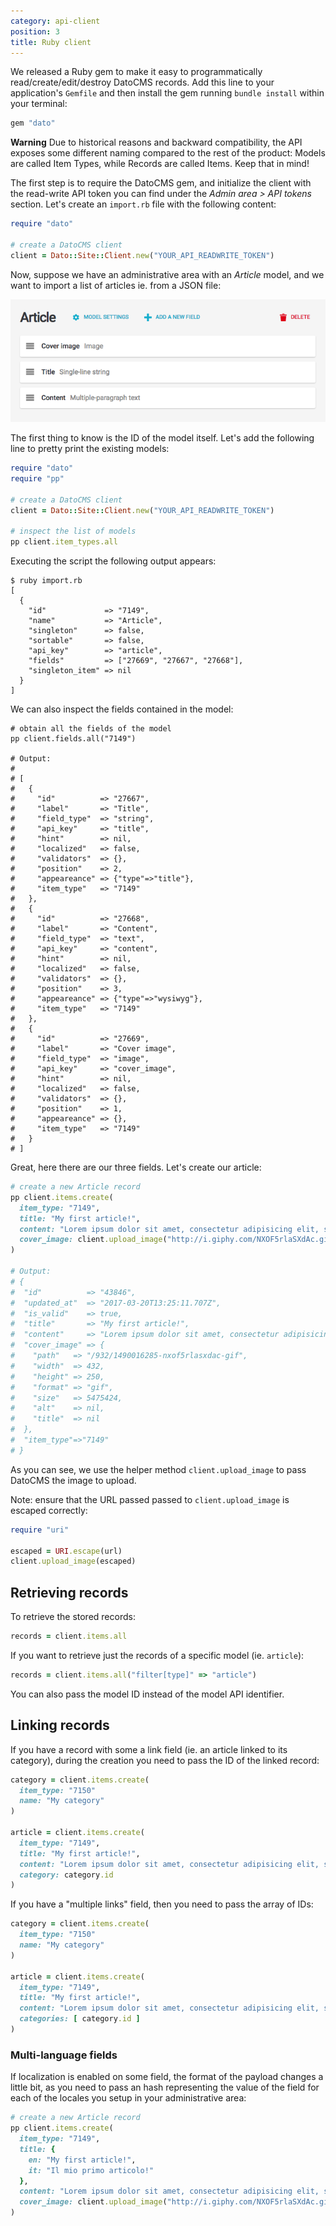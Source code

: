 ```yaml
---
category: api-client
position: 3
title: Ruby client
---
```


We released a Ruby gem to make it easy to programmatically read/create/edit/destroy DatoCMS records. Add this line to your application's `Gemfile` and then install the gem running `bundle install` within your terminal:

```ruby
gem "dato"
```

**Warning** Due to historical reasons and backward compatibility, the API exposes some different naming compared to the rest of the product: Models are called Item Types, while Records are called Items. Keep that in mind!

The first step is to require the DatoCMS gem, and initialize the client with the read-write API token you can find under the *Admin area > API tokens* section. Let's create an `import.rb` file with the following content:

```ruby
require "dato"

# create a DatoCMS client
client = Dato::Site::Client.new("YOUR_API_READWRITE_TOKEN")
```

Now, suppose we have an administrative area with an *Article* model, and we want to import a list of articles ie. from a JSON file:

![foo](../images/import/article.png)

The first thing to know is the ID of the model itself. Let's add the following line to pretty print the existing models:

```ruby
require "dato"
require "pp"

# create a DatoCMS client
client = Dato::Site::Client.new("YOUR_API_READWRITE_TOKEN")

# inspect the list of models
pp client.item_types.all
```

Executing the script the following output appears:

```
$ ruby import.rb
[
  {
    "id"             => "7149",
    "name"           => "Article",
    "singleton"      => false,
    "sortable"       => false,
    "api_key"        => "article",
    "fields"         => ["27669", "27667", "27668"],
    "singleton_item" => nil
  }
]
```

We can also inspect the fields contained in the model:

```
# obtain all the fields of the model
pp client.fields.all("7149")

# Output:
#
# [
#   {
#     "id"          => "27667",
#     "label"       => "Title",
#     "field_type"  => "string",
#     "api_key"     => "title",
#     "hint"        => nil,
#     "localized"   => false,
#     "validators"  => {},
#     "position"    => 2,
#     "appeareance" => {"type"=>"title"},
#     "item_type"   => "7149"
#   },
#   {
#     "id"          => "27668",
#     "label"       => "Content",
#     "field_type"  => "text",
#     "api_key"     => "content",
#     "hint"        => nil,
#     "localized"   => false,
#     "validators"  => {},
#     "position"    => 3,
#     "appeareance" => {"type"=>"wysiwyg"},
#     "item_type"   => "7149"
#   },
#   {
#     "id"          => "27669",
#     "label"       => "Cover image",
#     "field_type"  => "image",
#     "api_key"     => "cover_image",
#     "hint"        => nil,
#     "localized"   => false,
#     "validators"  => {},
#     "position"    => 1,
#     "appeareance" => {},
#     "item_type"   => "7149"
#   }
# ]
```

Great, here there are our three fields. Let's create our article:

```ruby
# create a new Article record
pp client.items.create(
  item_type: "7149",
  title: "My first article!",
  content: "Lorem ipsum dolor sit amet, consectetur adipisicing elit, sed eiusmod.",
  cover_image: client.upload_image("http://i.giphy.com/NXOF5rlaSXdAc.gif")
)

# Output:
# {
#  "id"          => "43846",
#  "updated_at"  => "2017-03-20T13:25:11.707Z",
#  "is_valid"    => true,
#  "title"       => "My first article!",
#  "content"     => "Lorem ipsum dolor sit amet, consectetur adipisicing elit, sed eiusmod.",
#  "cover_image" => {
#    "path"   => "/932/1490016285-nxof5rlasxdac-gif",
#    "width"  => 432,
#    "height" => 250,
#    "format" => "gif",
#    "size"   => 5475424,
#    "alt"    => nil,
#    "title"  => nil
#  },
#  "item_type"=>"7149"
# }
```

As you can see, we use the helper method `client.upload_image` to pass DatoCMS the image to upload.

Note: ensure that the URL passed passed to `client.upload_image` is escaped correctly:

```ruby
require "uri"

escaped = URI.escape(url)
client.upload_image(escaped)
```

## Retrieving records

To retrieve the stored records:

```ruby
records = client.items.all
```

If you want to retrieve just the records of a specific model (ie. `article`):

```ruby
records = client.items.all("filter[type]" => "article")
```

You can also pass the model ID instead of the model API identifier.

## Linking records

If you have a record with some a link field (ie. an article linked to its category), during the creation you need to pass the ID of the linked record:

```ruby
category = client.items.create(
  item_type: "7150"
  name: "My category"
)

article = client.items.create(
  item_type: "7149",
  title: "My first article!",
  content: "Lorem ipsum dolor sit amet, consectetur adipisicing elit, sed eiusmod.",
  category: category.id
)
```

If you have a "multiple links" field, then you need to pass the array of IDs:

```ruby
category = client.items.create(
  item_type: "7150"
  name: "My category"
)

article = client.items.create(
  item_type: "7149",
  title: "My first article!",
  content: "Lorem ipsum dolor sit amet, consectetur adipisicing elit, sed eiusmod.",
  categories: [ category.id ]
)
```

### Multi-language fields

If localization is enabled on some field, the format of the payload changes a little bit, as you need to pass an hash representing the value of the field for each of the locales you setup in your administrative area:

```ruby
# create a new Article record
pp client.items.create(
  item_type: "7149",
  title: {
    en: "My first article!",
    it: "Il mio primo articolo!"
  },
  content: "Lorem ipsum dolor sit amet, consectetur adipisicing elit, sed eiusmod.",
  cover_image: client.upload_image("http://i.giphy.com/NXOF5rlaSXdAc.gif")
)
```

